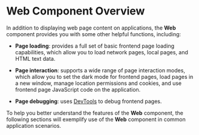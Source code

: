 # Web Component Overview


In addition to displaying web page content on applications, the **Web** component provides you with some other helpful functions, including:


- **Page loading**: provides a full set of basic frontend page loading capabilities, which allow you to load network pages, local pages, and HTML text data.

- **Page interaction**: supports a wide range of page interaction modes, which allow you to set the dark mode for frontend pages, load pages in a new window, manage location permissions and cookies, and use frontend page JavaScript code on the application.

- **Page debugging**: uses [DevTools](web-debugging-with-devtools.md) to debug frontend pages.


To help you better understand the features of the **Web** component, the following sections will exemplify use of the **Web** component in common application scenarios.
